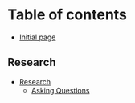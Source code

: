 # Table of contents

* [Initial page](README.md)

## Research

* [Research](research/research/README.md)
  * [Asking Questions](research/research/asking-questions.md)

